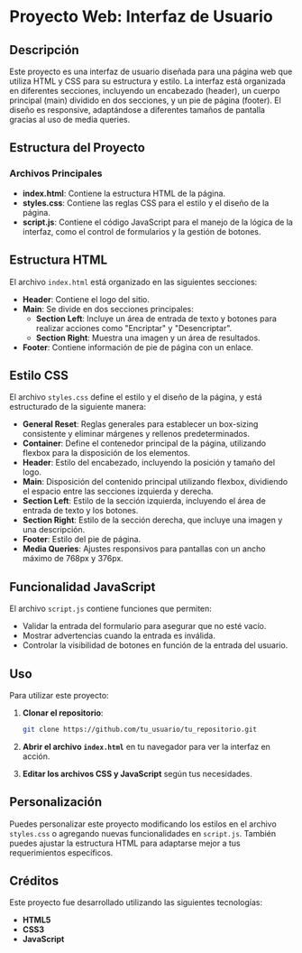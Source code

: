 # Proyecto Web: Interfaz de Usuario

## Descripción

Este proyecto es una interfaz de usuario diseñada para una página web que utiliza HTML y CSS para su estructura y estilo. La interfaz está organizada en diferentes secciones, incluyendo un encabezado (header), un cuerpo principal (main) dividido en dos secciones, y un pie de página (footer). El diseño es responsive, adaptándose a diferentes tamaños de pantalla gracias al uso de media queries.

## Estructura del Proyecto

### Archivos Principales

- **index.html**: Contiene la estructura HTML de la página.
- **styles.css**: Contiene las reglas CSS para el estilo y el diseño de la página.
- **script.js**: Contiene el código JavaScript para el manejo de la lógica de la interfaz, como el control de formularios y la gestión de botones.

## Estructura HTML

El archivo `index.html` está organizado en las siguientes secciones:

- **Header**: Contiene el logo del sitio.
- **Main**: Se divide en dos secciones principales:
  - **Section Left**: Incluye un área de entrada de texto y botones para realizar acciones como "Encriptar" y "Desencriptar".
  - **Section Right**: Muestra una imagen y un área de resultados.
- **Footer**: Contiene información de pie de página con un enlace.

## Estilo CSS

El archivo `styles.css` define el estilo y el diseño de la página, y está estructurado de la siguiente manera:

- **General Reset**: Reglas generales para establecer un box-sizing consistente y eliminar márgenes y rellenos predeterminados.
- **Container**: Define el contenedor principal de la página, utilizando flexbox para la disposición de los elementos.
- **Header**: Estilo del encabezado, incluyendo la posición y tamaño del logo.
- **Main**: Disposición del contenido principal utilizando flexbox, dividiendo el espacio entre las secciones izquierda y derecha.
- **Section Left**: Estilo de la sección izquierda, incluyendo el área de entrada de texto y los botones.
- **Section Right**: Estilo de la sección derecha, que incluye una imagen y una descripción.
- **Footer**: Estilo del pie de página.
- **Media Queries**: Ajustes responsivos para pantallas con un ancho máximo de 768px y 376px.

## Funcionalidad JavaScript

El archivo `script.js` contiene funciones que permiten:

- Validar la entrada del formulario para asegurar que no esté vacío.
- Mostrar advertencias cuando la entrada es inválida.
- Controlar la visibilidad de botones en función de la entrada del usuario.

## Uso

Para utilizar este proyecto:

1. **Clonar el repositorio**:
   ```bash
   git clone https://github.com/tu_usuario/tu_repositorio.git
   ```

2. **Abrir el archivo `index.html`** en tu navegador para ver la interfaz en acción.

3. **Editar los archivos CSS y JavaScript** según tus necesidades.

## Personalización

Puedes personalizar este proyecto modificando los estilos en el archivo `styles.css` o agregando nuevas funcionalidades en `script.js`. También puedes ajustar la estructura HTML para adaptarse mejor a tus requerimientos específicos.

## Créditos

Este proyecto fue desarrollado utilizando las siguientes tecnologías:

- **HTML5**
- **CSS3**
- **JavaScript**




